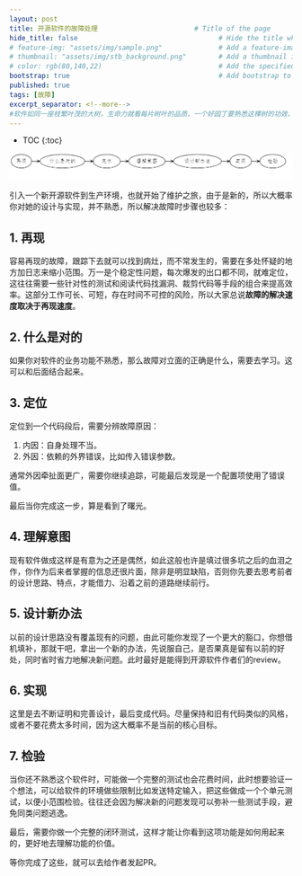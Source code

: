 ```yaml
---
layout: post
title: 开源软件的故障处理                        # Title of the page
hide_title: false                                   # Hide the title when displaying the post, but shown in lists of posts
# feature-img: "assets/img/sample.png"              # Add a feature-image to the post
# thumbnail: "assets/img/stb_background.png"        # Add a thumbnail image on blog view
# color: rgb(80,140,22)                             # Add the specified color as feature image, and change link colors in post
bootstrap: true                                     # Add bootstrap to the page
published: true
tags: [故障]
excerpt_separator: <!--more-->
#软件如同一座枝繁叶茂的大树，生命力就看每片树叶的品质，一个好园丁要熟悉这棵树的功效、不同季节的应变特点，哪些不好会导致树叶有什么变化。
---
```


<!--more-->
* TOC
{:toc}

![开源软件的故障处理](/assets/img/post/2022-12-11/intro.png)

引入一个新开源软件到生产环境，也就开始了维护之旅，由于是新的，所以大概率你对她的设计与实现，并不熟悉，所以解决故障时步骤也较多：

## 1. 再现

容易再现的故障，跟踪下去就可以找到病灶，而不常发生的，需要在多处怀疑的地方加日志来缩小范围。万一是个稳定性问题，每次爆发的出口都不同，就难定位，这往往需要一些针对性的测试和阅读代码找漏洞、裁剪代码等手段的组合来提高效率。这部分工作可长、可短，存在时间不可控的风险，所以大家总说**故障的解决速度取决于再现速度**。

## 2. 什么是对的

如果你对软件的业务功能不熟悉，那么故障对立面的正确是什么，需要去学习。这可以和后面结合起来。

## 3. 定位

定位到一个代码段后，需要分辨故障原因：

1. 内因：自身处理不当。
2. 外因：依赖的外界错误，比如传入错误参数。

通常外因牵扯面更广，需要你继续追踪，可能最后发现是一个配置项使用了错误值。

最后当你完成这一步，算是看到了曙光。

## 4. 理解意图

现有软件做成这样是有意为之还是偶然，如此这般也许是填过很多坑之后的血泪之作，你作为后来者掌握的信息还很片面，除非是明显缺陷，否则你先要去思考前者的设计思路、特点，才能借力、沿着之前的道路继续前行。

## 5. 设计新办法

以前的设计思路没有覆盖现有的问题，由此可能你发现了一个更大的豁口，你想借机填补，那就干吧，拿出一个新的办法，先说服自己，是否果真是留有以前的好处，同时省时省力地解决新问题。此时最好是能得到开源软件作者们的review。

## 6. 实现

这里是去不断证明和完善设计，最后变成代码。尽量保持和旧有代码类似的风格，或者不要花费太多时间，因为这大概率不是当前的核心目标。

## 7. 检验

当你还不熟悉这个软件时，可能做一个完整的测试也会花费时间，此时想要验证一个想法，可以给软件的环境做些限制比如发送特定输入，把这些做成一个个单元测试，以便小范围检验。往往还会因为解决新的问题发现可以弥补一些测试手段，避免同类问题逃逸。

最后，需要你做一个完整的闭环测试，这样才能让你看到这项功能是如何用起来的，更好地去理解功能的价值。

等你完成了这些，就可以去给作者发起PR。
